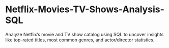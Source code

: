 # Netflix-Movies-TV-Shows-Analysis-SQL
Analyze Netflix’s movie and TV show catalog using SQL to uncover insights like top-rated titles, most common genres, and actor/director statistics.
